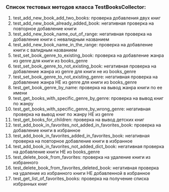 ### Список тестовых методов класса TestBooksCollector:
  1. test_add_new_book_add_two_books: проверка добавления двух книг
  2. test_add_new_book_already_added_book: негативная проверка на повторное добавление книги
  3. test_add_new_book_name_out_of_range: негативная проверка на добавление книги с невалидным названием
  4. test_add_new_book_name_in_the_range: проверка на добавление книги с валидным названием
  5. test_set_book_genre_to_existing_book: проверка на добавление жанра из genre для книги из books_genre
  6. test_set_book_genre_to_not_existing_book: негативная проверка на добавление жанра из genre для книги не из books_genre
  7. test_set_book_genre_to_not_existing_genre: негативная проверка на добавление жанра НЕ из genre для книги из books_genre
  8. test_get_book_genre_by_name: проверка на вывод жанра книги по ее имени
  9. test_get_books_with_specific_genre_by_genre: проверка на вывод книг по жанру
  10. test_get_books_with_specific_genre_by_wrong_genre: негативная проверка на вывод книг по жанру НЕ из genre
  11. test_get_books_for_children: проверка на вывод детских книг
  12. test_add_book_in_favorites_not_added_in_favorites_book: проверка на добавление книги в избранное
  13. test_add_book_in_favorites_added_in_favorites_book: негативная проверка на повторное добавление книги в избранное
  14. test_add_book_in_favorites_not_added_dict_book: негативная проверка на добавление книги НЕ из books_genre
  15. test_delete_book_from_favorites: проверка на удаление книги из избранного
  16. test_delete_book_from_favorites_deleted_book: негативная проверка на удаление из избранного книги НЕ добавленной в избранное
  17. test_get_list_of_favorites_books: проверка на получение списка избранных книг